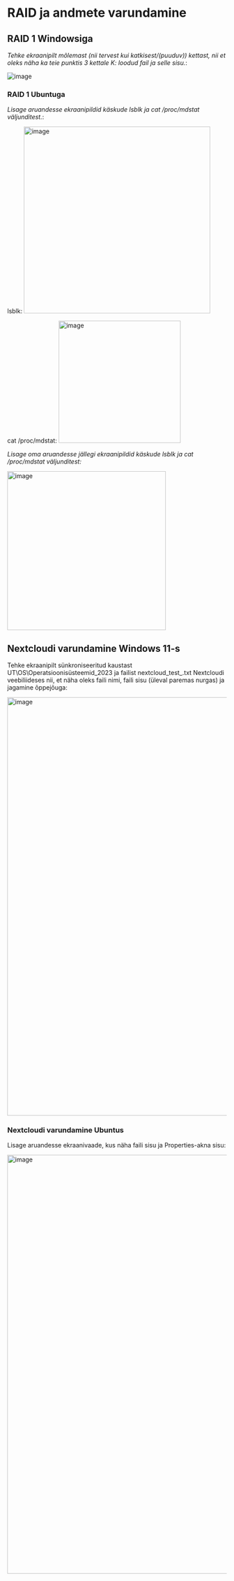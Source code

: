 # RAID ja andmete varundamine
## RAID 1 Windowsiga
_Tehke ekraanipilt mõlemast (nii tervest kui katkisest/(puuduv)) kettast, nii et oleks näha ka teie punktis 3 kettale K: loodud fail ja selle sisu._:

![image](https://github.com/riikaseeba/opsys2023/assets/144622934/07aadcf9-b84c-4753-8cfa-86fcb55926e0)

### RAID 1 Ubuntuga
_Lisage aruandesse ekraanipildid käskude lsblk ja cat /proc/mdstat väljunditest._:

lsblk:
<img width="428" alt="image" src="https://github.com/riikaseeba/opsys2023/assets/144622934/c38224a5-fe2b-40a8-a45b-97f7243e83b4">

cat /proc/mdstat:
<img width="280" alt="image" src="https://github.com/riikaseeba/opsys2023/assets/144622934/9ae3dab0-f3ed-47ce-a747-24e80c5dcc7c">

_Lisage oma aruandesse jällegi ekraanipildid käskude lsblk ja cat /proc/mdstat väljunditest:_

<img width="364" alt="image" src="https://github.com/riikaseeba/opsys2023/assets/144622934/d0b2297b-a8e0-4efa-97ec-51b533ed1004">

## Nextcloudi varundamine Windows 11-s
Tehke ekraanipilt sünkroniseeritud kaustast UT\OS\Operatsioonisüsteemid_2023 ja failist nextcloud_test_<eesnimi>.txt Nextcloudi veebiliideses nii, et näha oleks faili nimi, faili sisu (üleval paremas nurgas) ja jagamine õppejõuga:

<img width="959" alt="image" src="https://github.com/riikaseeba/opsys2023/assets/144622934/50bf0c86-e1e3-43ff-a6d8-f2de08b3b8bb">

### Nextcloudi varundamine Ubuntus
Lisage aruandesse ekraanivaade, kus näha faili sisu ja Properties-akna sisu:

<img width="960" alt="image" src="https://github.com/riikaseeba/opsys2023/assets/144622934/db0f44a5-7085-48d5-ae79-d4ab87d67983">
